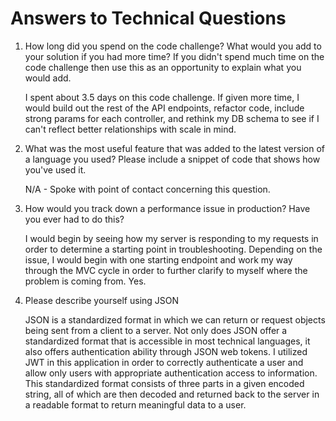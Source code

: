 # Answers to Technical Questions

1) How long did you spend on the code challenge? What would you add to your solution if you had more time? If you didn't spend much time on the code challenge then use this as an opportunity to explain what you would add.

	I spent about 3.5 days on this code challenge. If given more time, I would build out the rest of the API endpoints, refactor code, include strong params for each controller, and rethink my DB schema to see if I can't reflect better relationships with scale in mind. 
  
2) What was the most useful feature that was added to the latest version of a language you used? Please include a snippet of code that shows how you've used it.

	N/A - Spoke with point of contact concerning this question.
  

3) How would you track down a performance issue in production? Have you ever had to do this?

	I would begin by seeing how my server is responding to my requests in order to determine a starting point in troubleshooting. Depending on the issue, I would begin with one starting endpoint and work my way through the MVC cycle in order to further clarify to myself where the problem is coming from. Yes.
	
4) Please describe yourself using JSON

	JSON is a standardized format in which we can return or request objects being sent from a client to a server. Not only does JSON offer a standardized format that is accessible in most technical languages, it also offers authentication ability through JSON web tokens. I utilized JWT in this application in order to correctly authenticate a user and allow only users with appropriate authentication access to information. This standardized format consists of three parts in a given encoded string, all of which are then decoded and returned back to the server in a readable format to return meaningful data to a user.